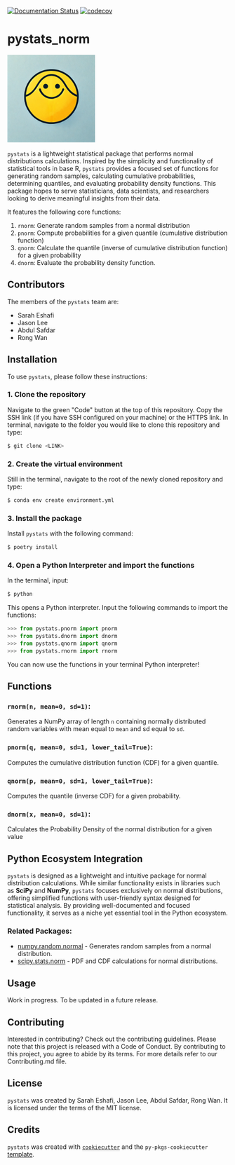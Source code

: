 [![Documentation Status](https://readthedocs.org/projects/pystats-norm/badge/?version=latest)](https://pystats-norm.readthedocs.io/en/latest/?badge=latest)
[![codecov](https://codecov.io/github/UBC-MDS/Group24-pystats/graph/badge.svg?token=YqaFvm1hzi)](https://codecov.io/github/UBC-MDS/Group24-pystats)
# pystats_norm

<a href="https://github.com/UBC-MDS/Group24-pystats">
  <img src="https://github.com/UBC-MDS/Group24-pystats/blob/main/assets/pystat_logo.png" alt="App Platform" width="200">
</a>

`pystats` is a lightweight statistical package that performs normal distributions calculations. Inspired by the simplicity and functionality of statistical tools in base R, `pystats` provides a focused set of functions for generating random samples, calculating cumulative probabilities, determining quantiles, and evaluating probability density functions. This package hopes to serve statisticians, data scientists, and researchers looking to derive meaningful insights from their data.

It features the following core functions:
1. `rnorm`: Generate random samples from a normal distribution
2. `pnorm`: Compute probabilities for a given quantile (cumulative distribution function)
3. `qnorm`: Calculate the quantile (inverse of cumulative distribution function) for a given probability
4. `dnorm`: Evaluate the probability density function.

## Contributors
The members of the `pystats` team are:
- Sarah Eshafi
- Jason Lee
- Abdul Safdar
- Rong Wan

## Installation

To use `pystats`, please follow these instructions:

### 1. Clone the repository

Navigate to the green "Code" button at the top of this repository. Copy the SSH link (if you have SSH configured on your machine) or the HTTPS link. In terminal, navigate to the folder you would like to clone this repository and type:
```bash
$ git clone <LINK>
```

### 2. Create the virtual environment

Still in the terminal, navigate to the root of the newly cloned repository and type:

```bash
$ conda env create environment.yml
```

### 3. Install the package

Install `pystats` with the following command:

```bash
$ poetry install
```

### 4. Open a Python Interpreter and import the functions

In the terminal, input:

```bash
$ python
```

This opens a Python interpreter. Input the following commands to import the functions:

```python
>>> from pystats.pnorm import pnorm
>>> from pystats.dnorm import dnorm
>>> from pystats.qnorm import qnorm
>>> from pystats.rnorm import rnorm
```

You can now use the functions in your terminal Python interpreter!

## Functions

### `rnorm(n, mean=0, sd=1)`:  
Generates a NumPy array of length `n` containing normally distributed random variables with mean equal to  `mean` and sd equal to `sd`.

### `pnorm(q, mean=0, sd=1, lower_tail=True)`:  
Computes the cumulative distribution function (CDF) for a given quantile.

### `qnorm(p, mean=0, sd=1, lower_tail=True)`:  
Computes the quantile (inverse CDF) for a given probability.

### `dnorm(x, mean=0, sd=1)`:  
Calculates the Probability Density of the normal distribution for a given value

## Python Ecosystem Integration
`pystats` is designed as a lightweight and intuitive package for normal distribution calculations. While similar functionality exists in libraries such as **SciPy** and **NumPy**, `pystats` focuses exclusively on normal distributions, offering simplified functions with user-friendly syntax designed for statistical analysis. By providing well-documented and focused functionality, it serves as a niche yet essential tool in the Python ecosystem.

### Related Packages:
- [numpy.random.normal](https://numpy.org/doc/2.1/reference/random/generated/numpy.random.normal.html) - Generates random samples from a normal distribution.
- [scipy.stats.norm](https://docs.scipy.org/doc/scipy/reference/generated/scipy.stats.norm.html) - PDF and CDF calculations for normal distributions.

## Usage
Work in progress. To be updated in a future release.

## Contributing

Interested in contributing? Check out the contributing guidelines. Please note that this project is released with a Code of Conduct. By contributing to this project, you agree to abide by its terms. For more details refer to our Contributing.md file.

## License

`pystats` was created by Sarah Eshafi, Jason Lee, Abdul Safdar, Rong Wan. It is licensed under the terms of the MIT license.

## Credits

`pystats` was created with [`cookiecutter`](https://cookiecutter.readthedocs.io/en/latest/) and the `py-pkgs-cookiecutter` [template](https://github.com/py-pkgs/py-pkgs-cookiecutter).
